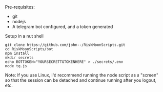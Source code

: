 Pre-requisites:
- git
- nodejs
- A telegram bot configured, and a token generated

Setup in a nut shell
```
git clone https://github.com/john--/RiskMoonScripts.git
cd RiskMoonScripts/bot
npm install
mkdir secrets
echo BOTTOKEN="YOURSECRETTGTOKENHERE" > ./secrets/.env
node tg.js
```

Note: If you use Linux, I'd recommend running the node script as a "screen" so that the session can be detached and continue running after you logout, etc.
